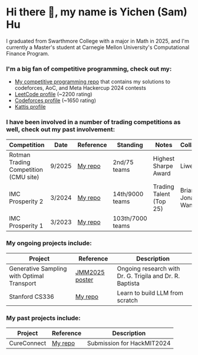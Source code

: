 # Hi there 👋, my name is Yichen (Sam) Hu

I graduated from Swarthmore College with a major in Math in 2025, and I'm currently a Master's student at Carnegie Mellon University's Computational Finance Program.

### I'm a big fan of competitive programming, check out my:

- [My competitive programming repo](https://github.com/samhuyc/Competitive-Programming-Prep) that contains my solutions to codeforces, AoC, and Meta Hackercup 2024 contests
- [LeetCode profile](https://leetcode.com/u/bronzekiller2017/) (~2200 rating)
- [Codeforces profile](https://codeforces.com/profile/samhuyc) (~1650 rating)
- [Kattis profile](https://open.kattis.com/users/samhuyc)

### I have been involved in a number of trading competitions as well, check out my past involvement:

| Competition | Date | Reference | Standing | Notes | Collaborators |
| --- | --- | --- | --- | --- | --- |
|Rotman Trading Competition (CMU site)| 9/2025 | [My repo](https://github.com/samhuyc/rotman2025) | 2nd/75 teams | Highest Sharpe Award | Liwen Tang|
|IMC Prosperity 2| 3/2024 | [My repo](https://github.com/samhuyc/IMC2024) | 14th/9000 teams | Trading Talent (Top 25)| Brian Xiang, Jonathan Wang|
|IMC Prosperity 1| 3/2023 | [My repo](https://github.com/samhuyc/IMC2023) | 103th/7000 teams | | | 

### My ongoing projects include:

| Project | Reference | Description | 
| --- | --- | --- | 
| Generative Sampling with Optimal Transport| [JMM2025 poster](https://github.com/samhuyc/Optimal-Transport-based-Gradient-Flow-Model) | Ongoing research with Dr. G. Trigila and Dr. R. Baptista | 
| Stanford CS336 | [My repo](https://github.com/samhuyc/CS336-hw1) | Learn to build LLM from scratch | 

### My past projects include:

| Project | Reference | Description | 
| --- | --- | --- |
| CureConnect| [My repo](https://github.com/samhuyc/Cure-Connect) | Submission for HackMIT2024 |